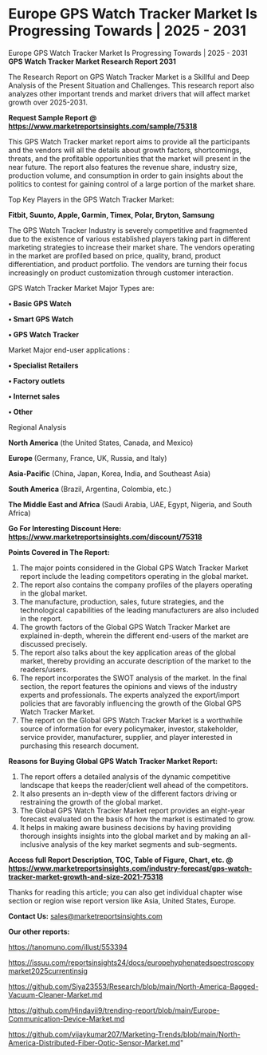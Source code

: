 # Europe GPS Watch Tracker Market Is Progressing Towards | 2025 - 2031
 Europe GPS Watch Tracker Market Is Progressing Towards | 2025 - 2031
<strong>GPS Watch Tracker Market Research Report 2031</strong>

The Research Report on GPS Watch Tracker Market is a Skillful and Deep Analysis of the Present Situation and Challenges. This research report also analyzes other important trends and market drivers that will affect market growth over 2025-2031.

<strong>Request Sample Report @ <a href=https://www.marketreportsinsights.com/sample/75318>https://www.marketreportsinsights.com/sample/75318</a></strong>

This GPS Watch Tracker market report aims to provide all the participants and the vendors will all the details about growth factors, shortcomings, threats, and the profitable opportunities that the market will present in the near future. The report also features the revenue share, industry size, production volume, and consumption in order to gain insights about the politics to contest for gaining control of a large portion of the market share.

Top Key Players in the GPS Watch Tracker Market:

<strong>Fitbit, Suunto, Apple, Garmin, Timex, Polar, Bryton, Samsung</strong>

The GPS Watch Tracker Industry is severely competitive and fragmented due to the existence of various established players taking part in different marketing strategies to increase their market share. The vendors operating in the market are profiled based on price, quality, brand, product differentiation, and product portfolio. The vendors are turning their focus increasingly on product customization through customer interaction.

GPS Watch Tracker Market Major Types are:

<strong>• Basic GPS Watch

• Smart GPS Watch

• GPS Watch Tracker</strong>

Market Major end-user applications :

<strong>• Specialist Retailers

• Factory outlets

• Internet sales

• Other</strong>

Regional Analysis

</u><strong><b>North America</b></strong> (the United States, Canada, and Mexico)

<strong><b>Europe </b></strong>(Germany, France, UK, Russia, and Italy)

<strong><b>Asia-Pacific</b></strong> (China, Japan, Korea, India, and Southeast Asia)

<strong><b>South America</b></strong> (Brazil, Argentina, Colombia, etc.)

<strong><b>The Middle East and Africa</b></strong> (Saudi Arabia, UAE, Egypt, Nigeria, and South Africa)

<strong>Go For Interesting Discount Here: <a href=https://www.marketreportsinsights.com/discount/75318>https://www.marketreportsinsights.com/discount/75318</a></strong>

<strong>Points Covered in The Report:</strong>
<ol>
  <li>The major points considered in the Global GPS Watch Tracker Market report include the leading competitors operating in the global market.</li>
  <li>The report also contains the company profiles of the players operating in the global market.</li>
  <li>The manufacture, production, sales, future strategies, and the technological capabilities of the leading manufacturers are also included in the report.</li>
  <li>The growth factors of the Global GPS Watch Tracker Market are explained in-depth, wherein the different end-users of the market are discussed precisely.</li>
  <li>The report also talks about the key application areas of the global market, thereby providing an accurate description of the market to the readers/users.</li>
  <li>The report incorporates the SWOT analysis of the market. In the final section, the report features the opinions and views of the industry experts and professionals. The experts analyzed the export/import policies that are favorably influencing the growth of the Global GPS Watch Tracker Market.</li>
  <li>The report on the Global GPS Watch Tracker Market is a worthwhile source of information for every policymaker, investor, stakeholder, service provider, manufacturer, supplier, and player interested in purchasing this research document.</li>
</ol>
<strong>Reasons for Buying Global GPS Watch Tracker Market Report:</strong>

<ol>
  <li>The report offers a detailed analysis of the dynamic competitive landscape that keeps the reader/client well ahead of the competitors.</li>
  <li>It also presents an in-depth view of the different factors driving or restraining the growth of the global market.</li>
  <li>The Global GPS Watch Tracker Market report provides an eight-year forecast evaluated on the basis of how the market is estimated to grow.</li>
  <li>It helps in making aware business decisions by having providing thorough insights insights into the global market and by making an all-inclusive analysis of the key market segments and sub-segments.</li>
</ol>
<strong>Access full Report Description, TOC, Table of Figure, Chart, etc. @ <a href=https://www.marketreportsinsights.com/industry-forecast/gps-watch-tracker-market-growth-and-size-2021-75318>https://www.marketreportsinsights.com/industry-forecast/gps-watch-tracker-market-growth-and-size-2021-75318</a></strong>


Thanks for reading this article; you can also get individual chapter wise section or region wise report version like Asia, United States, Europe.

<strong>Contact Us:</strong>
sales@marketreportsinsights.com

<strong>Our other reports:</strong>

<a href=https://tanomuno.com/illust/553394>https://tanomuno.com/illust/553394</a>

<a href=https://issuu.com/reportsinsights24/docs/europehyphenatedspectroscopymarket2025currentinsig>https://issuu.com/reportsinsights24/docs/europehyphenatedspectroscopymarket2025currentinsig</a>

<a href=https://github.com/Siya23553/Research/blob/main/North-America-Bagged-Vacuum-Cleaner-Market.md>https://github.com/Siya23553/Research/blob/main/North-America-Bagged-Vacuum-Cleaner-Market.md</a>

<a href=https://github.com/Hindavii9/trending-report/blob/main/Europe-Communication-Device-Market.md>https://github.com/Hindavii9/trending-report/blob/main/Europe-Communication-Device-Market.md</a>

<a href=https://github.com/vijaykumar207/Marketing-Trends/blob/main/North-America-Distributed-Fiber-Optic-Sensor-Market.md>https://github.com/vijaykumar207/Marketing-Trends/blob/main/North-America-Distributed-Fiber-Optic-Sensor-Market.md</a>"
